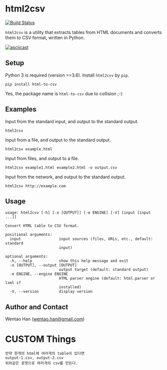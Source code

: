 # html2csv

[![Build Status](https://travis-ci.com/hanwentao/html2csv.svg?branch=master)](https://travis-ci.com/hanwentao/html2csv)

`html2csv` is a utility that extracts tables from HTML documents and converts them to CSV format, written in Python.

[![asciicast](https://asciinema.org/a/259747.svg)](https://asciinema.org/a/259747)

## Setup

Python 3 is required (version >=3.6).  Install `html2csv` by `pip`.

```
pip install html-to-csv
```

Yes, the package name is `html-to-csv` due to collision ;-)

## Examples

Input from the standard input, and output to the standard output.

    html2csv

Input from a file, and output to the standard output.

    html2csv example.html

Input from files, and output to a file.

    html2csv example1.html example2.html -o output.csv

Input from the network, and output to the standard output.

    html2csv http://example.com

## Usage

```
usage: html2csv [-h] [-o [OUTPUT]] [-e ENGINE] [-V] [input [input ...]]

Convert HTML table to CSV format.

positional arguments:
  input                 input sources (files, URLs, etc., default: standard
                        input)

optional arguments:
  -h, --help            show this help message and exit
  -o [OUTPUT], --output [OUTPUT]
                        output target (default: standard output)
  -e ENGINE, --engine ENGINE
                        HTML parser engine (default: html.parser or lxml if
                        installed)
  -V, --version         display version
```

## Author and Contact

Wentao Han (wentao.han@gmail.com)


# CUSTOM Things 
	만약 한개의 html에 여러개의 table이 있다면
	output-1.csv, output-2.csv
	위와같은 포맷으로 여러개의 csv를 만든다.
